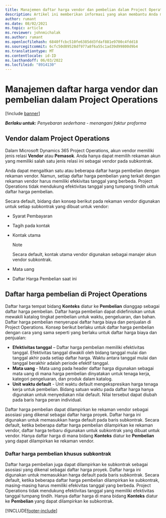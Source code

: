 ```yaml
---
title: Manajemen daftar harga vendor dan pembelian dalam Project Operations
description: Artikel ini memberikan informasi yang akan membantu Anda membuat dan memelihara data vendor dan daftar harga pembelian untuk subkontrak.
author: rumant
ms.date: 08/02/2021
ms.topic: article
ms.reviewer: johnmichalak
ms.author: rumant
ms.openlocfilehash: 6840ffcbc510fe6385dd3fdaf881e9700c4fdd18
ms.sourcegitcommit: 6cfc50d89528df977a8f6a55c1ad39d99800d9b4
ms.translationtype: MT
ms.contentlocale: id-ID
ms.lasthandoff: 06/03/2022
ms.locfileid: "8914130"
---
```

# <a name="vendor-and-purchase-price-list-management-in-project-operations"></a>Manajemen daftar harga vendor dan pembelian dalam Project Operations

[!include [banner](../../includes/dataverse-preview.md)]

_**Berlaku untuk:** Penyebaran sederhana - menangani faktur proforma_

## <a name="vendors-in-project-operations"></a>Vendor dalam Project Operations

Dalam Microsoft Dynamics 365 Project Operations, akun vendor memiliki jenis relasi **Vendor** atau **Pemasok**. Anda hanya dapat memilih rekaman akun yang memiliki salah satu jenis relasi ini sebagai vendor pada subkontrak.

Anda dapat mengaitkan satu atau beberapa daftar harga pembelian dengan rekaman vendor. Namun, setiap daftar harga pembelian yang terkait dengan rekaman vendor harus memiliki efekivitas tanggal yang berbeda. Project Operations tidak mendukung efektivitas tanggal yang tumpang tindih untuk daftar harga pembelian.

Secara default, bidang dan konsep berikut pada rekaman vendor digunakan untuk setiap subkontrak yang dibuat untuk vendor:

- Syarat Pembayaran
- Tagih pada kontak
- Kontak utama

    > [!NOTE]
    > Secara default, kontak utama vendor digunakan sebagai manajer akun vendor subkontrak.

- Mata uang
- Daftar Harga Pembelian saat ini

## <a name="purchase-price-lists-in-project-operations"></a>Daftar harga pembelian di Project Operations

Daftar harga tempat bidang **Konteks** diatur ke **Pembelian** dianggap sebagai daftar harga pembelian. Daftar harga pembelian dapat didefinisikan untuk mewakili katalog tingkat pembelian untuk waktu, pengeluaran, dan bahan. Daftar harga pembelian menyerupai daftar harga biaya dan penjualan di Project Operations. Konsep berikut berlaku untuk daftar harga pembelian dengan cara yang sama seperti yang berlaku untuk daftar harga biaya dan penjualan:

- **Efektivitas tanggal** – Daftar harga pembelian memiliki efektivitas tanggal. Efektivitas tanggal diwakili oleh bidang tanggal mulai dan tanggal akhir pada setiap daftar harga. Waktu antara tanggal mulai dan tanggal berakhir adalah periode efektif tanggal.
- **Mata uang** - Mata uang pada header daftar harga digunakan sebagai mata uang di mana harga pembelian dinyatakan untuk tenaga kerja, kategori pengeluaran, dan produk dalam katalog.
- **Unit waktu default** - Unit waktu default mengekspresikan harga tenaga kerja untuk pembelian. Bidang satuan waktu pada daftar harga hanya digunakan untuk menyediakan nilai default. Nilai tersebut dapat diubah pada baris harga peran individual.

Daftar harga pembelian dapat dilampirkan ke rekaman vendor sebagai asosiasi yang dikenal sebagai daftar harga proyek. Daftar harga ini digunakan untuk memasukkan harga default pada baris subkontrak. Secara default, ketika beberapa daftar harga pembelian dilampirkan ke rekaman vendor, daftar harga terbaru digunakan untuk subkontrak yang dibuat untuk vendor. Hanya daftar harga di mana bidang **Konteks** diatur ke **Pembelian** yang dapat dilampirkan ke rekaman vendor.

### <a name="subcontract-specific-purchase-price-lists"></a>Daftar harga pembelian khusus subkontrak

Daftar harga pembelian juga dapat dilampirkan ke subkontrak sebagai asosiasi yang dikenal sebagai daftar harga proyek. Daftar harga ini digunakan untuk memasukkan harga default pada baris subkontrak. Secara default, ketika beberapa daftar harga pembelian dilampirkan ke subkontrak, masing-masing harus memiliki efekivitas tanggal yang berbeda. Project Operations tidak mendukung efektivitas tanggal yang memiliki efektivitas tanggal tumpang tindih. Hanya daftar harga di mana bidang **Konteks** diatur ke **Pembelian** yang dapat dilampirkan ke subkontrak.

[!INCLUDE[footer-include](../../includes/footer-banner.md)]
